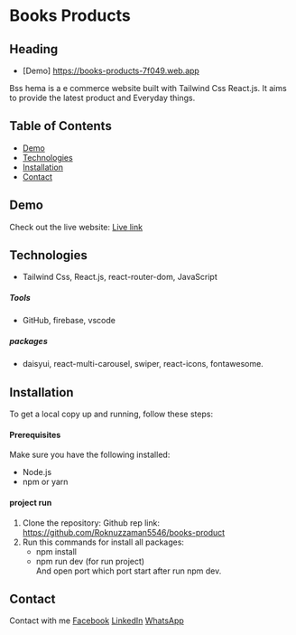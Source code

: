 # Books Products

## Heading

- [Demo]  https://books-products-7f049.web.app

Bss hema is a e commerce website built with  Tailwind Css React.js. It aims to provide the latest product and Everyday things.

## Table of Contents

- [Demo](#demo)
- [Technologies](#technologies)
- [Installation](#installation)
- [Contact](#contact)

## Demo

Check out the live website: [Live link](https://books-products-7f049.web.app/)


## Technologies

- Tailwind Css, React.js, react-router-dom, JavaScript
##### Tools 
- GitHub, firebase, vscode
##### packages
- daisyui, react-multi-carousel, swiper, react-icons, fontawesome.

## Installation

To get a local copy up and running, follow these steps:

#### Prerequisites

Make sure you have the following installed:

- Node.js
- npm or yarn

#### project run
1. Clone the repository:
   Github rep link: https://github.com/Roknuzzaman5546/books-product
2. Run this commands for install all packages:
   - npm install
   - npm run dev (for run project)    
And open port which port start after run npm dev.


## Contact
Contact with me
[Facebook](https://www.facebook.com/roknujjamansajib)  [LinkedIn](https://www.linkedin.com/in/md-roknuzzaman-b794552a3/)  [WhatsApp](01755463590)
